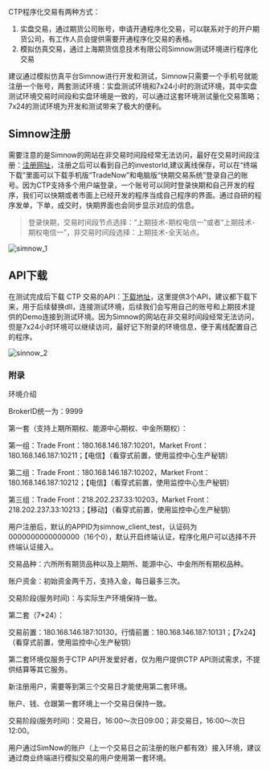 CTP程序化交易有两种方式：

1. 实盘交易，通过期货公司账号，申请开通程序化交易，可以联系对于的开户期货公司，有工作人员会提供需要开通程序化交易的表格。
2. 模拟仿真交易，通过上海期货信息技术有限公司Simnow测试环境进行程序化交易

建议通过模拟仿真平台Simnow进行开发和测试，Simnow只需要一个手机号就能注册一个账号，两套测试环境：实盘测试环境和7x24小时的测试环境，其中实盘测试环境交易时间段和实盘环境是一致的，可以通过这套环境测试量化交易策略；7x24的测试环境为开发和测试带来了极大的便利。

## Simnow注册

需要注意的是Simnow的网站在非交易时间段经常无法访问，最好在交易时间段注册：[注册网址](https://www.simnow.com.cn/)，注册之后可以看到自己的investorId,建议离线保存，可以在“终端下载”里面可以下载手机版“TradeNow”和电脑版“快期交易系统”登录自己的账号。因为CTP支持多个用户端登录，一个账号可以同时登录快期和自己开发的程序，我们可以快期或者市面上已经开发的程序当成自己程序的界面。通过自研的程序发单，下单，成交时，快期界面也会同步显示对应的信息。

> 登录快期，交易时间段节点选择：“上期技术-期权电信一”或者“上期技术-期权电信一”，非交易时间段选择：上期技术-全天站点。

![simnow_1](D:\git_root\CTPDev\Doc\image\simnow_1.png)

## API下载

在测试完成后下载 CTP 交易的API：[下载地址](https://www.simnow.com.cn/static/apiDownload.action)，这里提供3个API，建议都下载下来，用于后续替换dll，连接测试环境，后续我们会写用自己的账号和上期技术提供的Demo连接到测试环境。因为Simnow的网站在非交易时间段经常无法访问，但是7x24小时环境可以继续访问，最好记下附录的环境信息，便于离线配置自己的程序。

![sinnow_2](D:\git_root\CTPDev\Doc\image\sinnow_2.png)

### 附录
环境介绍

BrokerID统一为：9999

第一套（支持上期所期权、能源中心期权、中金所期权）：

  第一组：Trade Front：180.168.146.187:10201，Market Front：180.168.146.187:10211；【电信】（看穿式前置，使用监控中心生产秘钥）

  第二组：Trade Front：180.168.146.187:10202，Market Front：180.168.146.187:10212；【电信】（看穿式前置，使用监控中心生产秘钥）

  第三组：Trade Front：218.202.237.33:10203，Market Front：218.202.237.33:10213；【移动】（看穿式前置，使用监控中心生产秘钥）

  用户注册后，默认的APPID为simnow_client_test，认证码为0000000000000000（16个0），默认开启终端认证，程序化用户可以选择不开终端认证接入。

  交易品种：六所所有期货品种以及上期所、能源中心、中金所所有期权品种。

  账户资金：初始资金两千万，支持入金，每日最多三次。

  交易阶段(服务时间)：与实际生产环境保持一致。

第二套（7*24）：

  交易前置：180.168.146.187:10130，行情前置：180.168.146.187:10131；【7x24】（看穿式前置，使用监控中心生产秘钥）

  第二套环境仅服务于CTP API开发爱好者，仅为用户提供CTP API测试需求，不提供结算等其它服务。

  新注册用户，需要等到第三个交易日才能使用第二套环境。

  账户、钱、仓跟第一套环境上一个交易日保持一致。

  交易阶段(服务时间)：交易日，16:00～次日09:00；非交易日，16:00～次日12:00。

  用户通过SimNow的账户（上一个交易日之前注册的账户都有效）接入环境，建议通过商业终端进行模拟交易的用户使用第一套环境。
